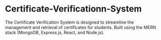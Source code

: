 # Certificate-Verificationn-System
The Certificate Verification System is designed to streamline the management and retrieval of certificates for students. Built using the MERN stack (MongoDB, Express.js, React, and Node.js).
